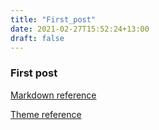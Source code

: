 ```yaml
---
title: "First_post"
date: 2021-02-27T15:52:24+13:00
draft: false
---
```


### First post


[Markdown reference](https://hugoloveit.com/basic-markdown-syntax/#links "Markdown reference")

[Theme reference](https://hugoloveit.com/theme-documentation-basics/ "Theme reference")